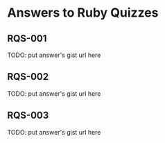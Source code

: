 # Answers to Ruby Quizzes

## RQS-001

TODO: put answer's gist url here

## RQS-002

TODO: put answer's gist url here

## RQS-003

TODO: put answer's gist url here